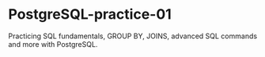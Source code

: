 # PostgreSQL-practice-01
Practicing SQL fundamentals, GROUP BY, JOINS, advanced SQL commands and more with PostgreSQL.
